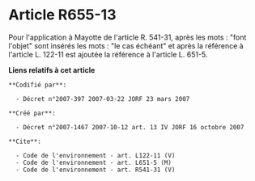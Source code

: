 # Article R655-13

Pour l'application à Mayotte de l'article R. 541-31, après les mots : "font l'objet" sont insérés les mots : "le cas échéant"
et après la référence à l'article L. 122-11 est ajoutée la référence à l'article L. 651-5.

**Liens relatifs à cet article**

	**Codifié par**:

	  - Décret n°2007-397 2007-03-22 JORF 23 mars 2007

	**Créé par**:

	  - Décret n°2007-1467 2007-10-12 art. 13 IV JORF 16 octobre 2007

	**Cite**:

	  - Code de l'environnement - art. L122-11 (V)
	  - Code de l'environnement - art. L651-5 (M)
	  - Code de l'environnement - art. R541-31 (V)
